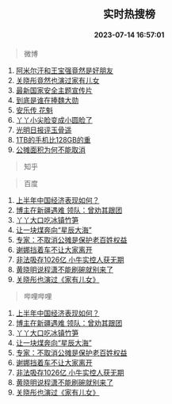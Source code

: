 <div align="center"><h2>实时热搜榜</h2><h4>2023-07-14 16:57:01</h4></div>

> 微博  

1. [阿米尔汗和王宝强竟然是好朋友](https://s.weibo.com/weibo?q=%23%E9%98%BF%E7%B1%B3%E5%B0%94%E6%B1%97%E5%92%8C%E7%8E%8B%E5%AE%9D%E5%BC%BA%E7%AB%9F%E7%84%B6%E6%98%AF%E5%A5%BD%E6%9C%8B%E5%8F%8B%23&t=31&band_rank=1&Refer=top)<br />
2. [关晓彤竟然也演过家有儿女](https://s.weibo.com/weibo?q=%23%E5%85%B3%E6%99%93%E5%BD%A4%E7%AB%9F%E7%84%B6%E4%B9%9F%E6%BC%94%E8%BF%87%E5%AE%B6%E6%9C%89%E5%84%BF%E5%A5%B3%23&t=31&band_rank=2&Refer=top)<br />
3. [最新国家安全主题宣传片](https://s.weibo.com/weibo?q=%23%E6%9C%80%E6%96%B0%E5%9B%BD%E5%AE%B6%E5%AE%89%E5%85%A8%E4%B8%BB%E9%A2%98%E5%AE%A3%E4%BC%A0%E7%89%87%23&t=31&band_rank=3&Refer=top)<br />
4. [到底是谁在捧魏大勋](https://s.weibo.com/weibo?q=%23%E5%88%B0%E5%BA%95%E6%98%AF%E8%B0%81%E5%9C%A8%E6%8D%A7%E9%AD%8F%E5%A4%A7%E5%8B%8B%23&t=31&band_rank=4&Refer=top)<br />
5. [安乐传 花魁](https://s.weibo.com/weibo?q=%E5%AE%89%E4%B9%90%E4%BC%A0%20%E8%8A%B1%E9%AD%81&t=31&band_rank=5&Refer=top)<br />
6. [丫丫小尖脸变成小圆脸了](https://s.weibo.com/weibo?q=%23%E4%B8%AB%E4%B8%AB%E5%B0%8F%E5%B0%96%E8%84%B8%E5%8F%98%E6%88%90%E5%B0%8F%E5%9C%86%E8%84%B8%E4%BA%86%23&t=31&band_rank=6&Refer=top)<br />
7. [光明日报评玉骨遥](https://s.weibo.com/weibo?q=%23%E5%85%89%E6%98%8E%E6%97%A5%E6%8A%A5%E8%AF%84%E7%8E%89%E9%AA%A8%E9%81%A5%23&t=31&band_rank=7&Refer=top)<br />
8. [1TB的手机比128GB的重](https://s.weibo.com/weibo?q=%231TB%E7%9A%84%E6%89%8B%E6%9C%BA%E6%AF%94128GB%E7%9A%84%E9%87%8D%23&t=31&band_rank=8&Refer=top)<br />
9. [公摊面积为何不能取消](https://s.weibo.com/weibo?q=%23%E5%85%AC%E6%91%8A%E9%9D%A2%E7%A7%AF%E4%B8%BA%E4%BD%95%E4%B8%8D%E8%83%BD%E5%8F%96%E6%B6%88%23&t=31&band_rank=9&Refer=top)<br />

> 知乎  


> 百度  

1. [上半年中国经济表现如何？](https://www.baidu.com/s?wd=%E4%B8%8A%E5%8D%8A%E5%B9%B4%E4%B8%AD%E5%9B%BD%E7%BB%8F%E6%B5%8E%E8%A1%A8%E7%8E%B0%E5%A6%82%E4%BD%95%EF%BC%9F&sa=fyb_news&rsv_dl=fyb_news)<br />
2. [博主在新疆遇难 领队：曾劝其跟团](https://www.baidu.com/s?wd=%E5%8D%9A%E4%B8%BB%E5%9C%A8%E6%96%B0%E7%96%86%E9%81%87%E9%9A%BE+%E9%A2%86%E9%98%9F%EF%BC%9A%E6%9B%BE%E5%8A%9D%E5%85%B6%E8%B7%9F%E5%9B%A2&sa=fyb_news&rsv_dl=fyb_news)<br />
3. [丫丫大口吃冰镇竹笋](https://www.baidu.com/s?wd=%E4%B8%AB%E4%B8%AB%E5%A4%A7%E5%8F%A3%E5%90%83%E5%86%B0%E9%95%87%E7%AB%B9%E7%AC%8B&sa=fyb_news&rsv_dl=fyb_news)<br />
4. [让一块煤奔向“星辰大海”](https://www.baidu.com/s?wd=%E8%AE%A9%E4%B8%80%E5%9D%97%E7%85%A4%E5%A5%94%E5%90%91%E2%80%9C%E6%98%9F%E8%BE%B0%E5%A4%A7%E6%B5%B7%E2%80%9D&sa=fyb_news&rsv_dl=fyb_news)<br />
5. [专家：不取消公摊是保护老百姓权益](https://www.baidu.com/s?wd=%E4%B8%93%E5%AE%B6%EF%BC%9A%E4%B8%8D%E5%8F%96%E6%B6%88%E5%85%AC%E6%91%8A%E6%98%AF%E4%BF%9D%E6%8A%A4%E8%80%81%E7%99%BE%E5%A7%93%E6%9D%83%E7%9B%8A&sa=fyb_news&rsv_dl=fyb_news)<br />
6. [谢娜挡着车不让大家离开](https://www.baidu.com/s?wd=%E8%B0%A2%E5%A8%9C%E6%8C%A1%E7%9D%80%E8%BD%A6%E4%B8%8D%E8%AE%A9%E5%A4%A7%E5%AE%B6%E7%A6%BB%E5%BC%80&sa=fyb_news&rsv_dl=fyb_news)<br />
7. [非法吸存1026亿 小牛实控人获无期](https://www.baidu.com/s?wd=%E9%9D%9E%E6%B3%95%E5%90%B8%E5%AD%981026%E4%BA%BF+%E5%B0%8F%E7%89%9B%E5%AE%9E%E6%8E%A7%E4%BA%BA%E8%8E%B7%E6%97%A0%E6%9C%9F&sa=fyb_news&rsv_dl=fyb_news)<br />
8. [黄晓明说程潇不能刷碗就别来了](https://www.baidu.com/s?wd=%E9%BB%84%E6%99%93%E6%98%8E%E8%AF%B4%E7%A8%8B%E6%BD%87%E4%B8%8D%E8%83%BD%E5%88%B7%E7%A2%97%E5%B0%B1%E5%88%AB%E6%9D%A5%E4%BA%86&sa=fyb_news&rsv_dl=fyb_news)<br />
9. [关晓彤也演过《家有儿女》](https://www.baidu.com/s?wd=%E5%85%B3%E6%99%93%E5%BD%A4%E4%B9%9F%E6%BC%94%E8%BF%87%E3%80%8A%E5%AE%B6%E6%9C%89%E5%84%BF%E5%A5%B3%E3%80%8B&sa=fyb_news&rsv_dl=fyb_news)<br />

> 哔哩哔哩  

1. [上半年中国经济表现如何？](https://www.baidu.com/s?wd=%E4%B8%8A%E5%8D%8A%E5%B9%B4%E4%B8%AD%E5%9B%BD%E7%BB%8F%E6%B5%8E%E8%A1%A8%E7%8E%B0%E5%A6%82%E4%BD%95%EF%BC%9F&sa=fyb_news&rsv_dl=fyb_news)<br />
2. [博主在新疆遇难 领队：曾劝其跟团](https://www.baidu.com/s?wd=%E5%8D%9A%E4%B8%BB%E5%9C%A8%E6%96%B0%E7%96%86%E9%81%87%E9%9A%BE+%E9%A2%86%E9%98%9F%EF%BC%9A%E6%9B%BE%E5%8A%9D%E5%85%B6%E8%B7%9F%E5%9B%A2&sa=fyb_news&rsv_dl=fyb_news)<br />
3. [丫丫大口吃冰镇竹笋](https://www.baidu.com/s?wd=%E4%B8%AB%E4%B8%AB%E5%A4%A7%E5%8F%A3%E5%90%83%E5%86%B0%E9%95%87%E7%AB%B9%E7%AC%8B&sa=fyb_news&rsv_dl=fyb_news)<br />
4. [让一块煤奔向“星辰大海”](https://www.baidu.com/s?wd=%E8%AE%A9%E4%B8%80%E5%9D%97%E7%85%A4%E5%A5%94%E5%90%91%E2%80%9C%E6%98%9F%E8%BE%B0%E5%A4%A7%E6%B5%B7%E2%80%9D&sa=fyb_news&rsv_dl=fyb_news)<br />
5. [专家：不取消公摊是保护老百姓权益](https://www.baidu.com/s?wd=%E4%B8%93%E5%AE%B6%EF%BC%9A%E4%B8%8D%E5%8F%96%E6%B6%88%E5%85%AC%E6%91%8A%E6%98%AF%E4%BF%9D%E6%8A%A4%E8%80%81%E7%99%BE%E5%A7%93%E6%9D%83%E7%9B%8A&sa=fyb_news&rsv_dl=fyb_news)<br />
6. [谢娜挡着车不让大家离开](https://www.baidu.com/s?wd=%E8%B0%A2%E5%A8%9C%E6%8C%A1%E7%9D%80%E8%BD%A6%E4%B8%8D%E8%AE%A9%E5%A4%A7%E5%AE%B6%E7%A6%BB%E5%BC%80&sa=fyb_news&rsv_dl=fyb_news)<br />
7. [非法吸存1026亿 小牛实控人获无期](https://www.baidu.com/s?wd=%E9%9D%9E%E6%B3%95%E5%90%B8%E5%AD%981026%E4%BA%BF+%E5%B0%8F%E7%89%9B%E5%AE%9E%E6%8E%A7%E4%BA%BA%E8%8E%B7%E6%97%A0%E6%9C%9F&sa=fyb_news&rsv_dl=fyb_news)<br />
8. [黄晓明说程潇不能刷碗就别来了](https://www.baidu.com/s?wd=%E9%BB%84%E6%99%93%E6%98%8E%E8%AF%B4%E7%A8%8B%E6%BD%87%E4%B8%8D%E8%83%BD%E5%88%B7%E7%A2%97%E5%B0%B1%E5%88%AB%E6%9D%A5%E4%BA%86&sa=fyb_news&rsv_dl=fyb_news)<br />
9. [关晓彤也演过《家有儿女》](https://www.baidu.com/s?wd=%E5%85%B3%E6%99%93%E5%BD%A4%E4%B9%9F%E6%BC%94%E8%BF%87%E3%80%8A%E5%AE%B6%E6%9C%89%E5%84%BF%E5%A5%B3%E3%80%8B&sa=fyb_news&rsv_dl=fyb_news)<br />
